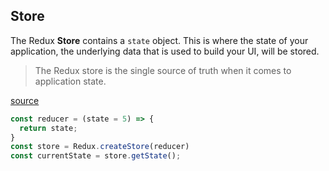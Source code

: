 ## Store

The Redux **Store** contains a `state` object. This is where the state of your
application, the underlying data that is used to build your UI, will be stored.

> The Redux store is the single source of truth when it comes to application state.

[source](https://www.freecodecamp.org/learn/front-end-libraries/redux/create-a-redux-store)

```js
const reducer = (state = 5) => {
  return state;
}
const store = Redux.createStore(reducer)
const currentState = store.getState();
```

